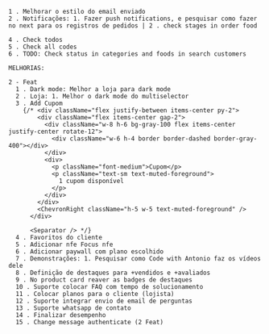     1 . Melhorar o estilo do email enviado
    2 . Notificações: 1. Fazer push notifications, e pesquisar como fazer no next para os registros de pedidos | 2 . check stages in order food

    4 . Check todos
    5 . Check all codes
    6 . TODO: Check status in categories and foods in search customers

    MELHORIAS:

    2 - Feat
      1 . Dark mode: Melhor a loja para dark mode
      2 . Loja: 1. Melhor o dark mode do multiselector
      3 . Add Cupom
        {/* <div className="flex justify-between items-center py-2">
            <div className="flex items-center gap-2">
              <div className="w-8 h-6 bg-gray-100 flex items-center justify-center rotate-12">
                <div className="w-6 h-4 border border-dashed border-gray-400"></div>
              </div>
              <div>
                <p className="font-medium">Cupom</p>
                <p className="text-sm text-muted-foreground">
                  1 cupom disponível
                </p>
              </div>
            </div>
            <ChevronRight className="h-5 w-5 text-muted-foreground" />
          </div>

          <Separator /> */}
      4 . Favoritos do cliente
      5 . Adicionar nfe Focus nfe
      6 . Adicionar paywall com plano escolhido
      7 . Demonstrações: 1. Pesquisar como Code with Antonio faz os vídeos dele
      8 . Definição de destaques para +vendidos e +avaliados
      9 . No product card reaver as badges de destaques
      10 . Suporte colocar FAQ com tempo de solucionamento
      11 . Colocar planos para o cliente (lojista)
      12 . Suporte integrar envio de email de perguntas
      13 . Suporte whatsapp de contato
      14 . Finalizar desempenho
      15 . Change message authenticate (2 Feat)